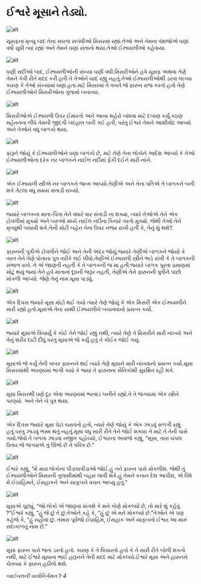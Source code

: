 # ઈશ્વરે મૂસાને તેડ્યો.

![alt](https://cdn.door43.org/obs/jpg/360px/obs-en-09-01.jpg)

યૂસફના મૃત્યુ બાદ તેના સઘળા સબંધીઓ મિસરમાં રહ્યાં.તેઓ અને તેમના વંશજોએ ઘણાં વર્ષો સુધી ત્યાં રહ્યાં અને તેમને ઘણાં સંતાનો થયા.તેઓ ઈઝ્રાયલીઓ કહેવાયા.

![alt](https://cdn.door43.org/obs/jpg/360px/obs-en-09-02.jpg)

ઘણી સદીઓ બાદ, ઈઝ્રાયલીઓની સંખ્યા ઘણી વધી.મિસરીઓને હવે યૂસફ અથવા તેણે તેમને કેવી રીતે મદદ કરી હતી તે તેઓને યાદ રહ્યું નહતું.તેઓ ઈઝ્રાયલીઓથી ડરવા લાગ્યા કારણ કે તેઓ સંખ્યામાં ઘણાં હતા.માટે મિસરમાં તે વખતે જે ફારુન રાજ કરતો હતો તેણે ઈઝ્રાયલીઓને મિસરીઓના ગુલામો બનાવ્યા.

![alt](https://cdn.door43.org/obs/jpg/360px/obs-en-09-03.jpg)

મિસરીઓએ ઈઝ્રાયલી ઉપર ઈમારતો અને આખા શહેરો બાંધવા માટે દબાણ કર્યું.કઠણ મહેનતના લીધે તેમની જીંદગી બદહાલ બની ગઈ હતી, પરંતુ ઈશ્વરે તેમને આશીર્વાદ આપ્યો અને તેઓને વધુ બાળકો થયા.

![alt](https://cdn.door43.org/obs/jpg/360px/obs-en-09-04.jpg)

ફારૂને જોયું કે ઈઝ્રાયલીઓને ઘણા બાળકો છે, માટે તેણે તેના લોકોને આદેશ આપ્યો કે તેઓ ઈઝ્રાયલીઓના દરેક નર બાળકને નાઈલ નદીમાં ફેંકી દઈને મારી નાંખે.

![alt](https://cdn.door43.org/obs/jpg/360px/obs-en-09-05.jpg)

એક ઈઝ્રાયલી સ્ત્રીએ નર બાળકને જન્મ આપ્યો.તેણીએ અને તેના પતિએ તે બાળકને બની શકે તેટલા વધુ સમય સંતાડી રાખ્યો.

![alt](https://cdn.door43.org/obs/jpg/360px/obs-en-09-06.jpg)

જ્યારે બાળકના માતા-પિતા તેને વધારે વાર સંતાડી ના શક્યા, ત્યારે તેઓએ તેને એક ટોપલીમાં મુક્યો અને બરુઓ મધ્યે નાઈલ નદીના કિનારે તરતો મુક્યો. જેથી તેઓ તેને મૃત્યુથી બચાવી શકે.તેની મોટી બહેન તેના ઉપર નજર રાખી હતી કે, તેનું શું થશે?.

![alt](https://cdn.door43.org/obs/jpg/360px/obs-en-09-07.jpg)

ફારુનની પુત્રીએ ટોપલીને જોઈ અને તેની અંદર જોયું.જ્યારે તેણીએ બાળકને જોયો કે તરત તેને તેણે પોતાના પુત્ર તરીકે લઈ લીધો.તેણીએ ઈઝ્રાયલી સ્ત્રીને ભાડે રાખી કે તે બાળકની સંભાળ રાખે. તે એ જાણતી નહતી કે તે બાળકની જ મા હતી.જ્યારે બાળક પૂરતા પ્રમાણમાં મોટું થયું જ્યાં તેને હવે માતાના દૂધની જરૂર નહતી, તેણીએ તેને ફારુનની પુત્રીને પાછો મોકલી આપ્યો. જેણે તેનું નામ મૂસા પાડ્યું.

![alt](https://cdn.door43.org/obs/jpg/360px/obs-en-09-08.jpg)

એક દિવસ જ્યારે મૂસા મોટો થઈ ગયો ત્યારે તેણે જોયું કે એક મિસરી એક ઈઝ્રાયલીને મારી રહ્યો હતો.મૂસાએ તેના સાથી ઈઝ્રાયલીને બચાવવાનો પ્રયત્ન કર્યો.

![alt](https://cdn.door43.org/obs/jpg/360px/obs-en-09-09.jpg)

જ્યારે મૂસાએ વિચાર્યું કે કોઈ તેને જોઈ રહ્યું નથી, ત્યારે તેણે તે મિસરીને મારી નાખ્યો અને તેનું શરીર દાટી દીધું.પરંતુ મૂસાએ જે કર્યું હતું તે કોઈક જોઈ ગયું.

![alt](https://cdn.door43.org/obs/jpg/360px/obs-en-09-10.jpg)

મૂસાએ જે કર્યું તેની ખબર ફારુનને થઈ ત્યારે તેણે મૂસાને મારી નાંખવાનો પ્રયત્ન કર્યો.મૂસા મિસરમાંથી અરણ્યમાં ભાગી ગયો કે જ્યાં તે ફારુનના સૈનિકોથી સુરક્ષિત રહી શકે.

![alt](https://cdn.door43.org/obs/jpg/360px/obs-en-09-11.jpg)

મૂસા મિસરથી ઘણે દૂર એવા અરણ્યમાં ભરવાડ બનીને રહ્યો.તે તે જગ્યામાં એક સ્ત્રીને પરણ્યો. અને તેને બે પુત્ર થયા.

![alt](https://cdn.door43.org/obs/jpg/360px/obs-en-09-12.jpg)

એક દિવસ જ્યારે મૂસા ઘેટાં ચરાવતો હતો, ત્યારે તેણે જોયું કે એક ઝાડવું સળગી રહ્યું હતું.પરંતુ ઝાડવું ભસ્મ થતું નહતું.મૂસા વધુ સારી રીતે તેને જોઈ શકાય તે માટે તે તેની પાસે ગયો.જેવો તે બળતા ઝાડવા નજીક પહોચ્યો, ઈશ્વરના અવાજે કહ્યું, “મૂસા, તારા ચંપલ ઉતાર.જે જગ્યાએ તું ઊભો છે તે પવિત્ર છે.”

![alt](https://cdn.door43.org/obs/jpg/360px/obs-en-09-13.jpg)

ઈશ્વરે કહ્યું, “મેં મારા લોકોના પીડાપાપીડાઓ જોઈ.હું તને ફારુન પાસે મોકલીશ. જેથી તું ઈઝ્રાયલીઓને મિસરની ગુલામીમાંથી બહાર લાવી શકે.હું તેમને કનાન દેશ આપીશ, એ વિષે મેં ઈબ્રાહિમને, ઈસહાકને અને યાકૂબને વચન આપ્યુ હતું.”

![alt](https://cdn.door43.org/obs/jpg/360px/obs-en-09-14.jpg)

મૂસાએ પૂછ્યું, “જો લોકો એ જાણવા માંગશે કે મને કોણે મોકલ્યો છે, તો મારે શું કહેવું ?”ઈશ્વરે કહ્યું, “હું જે છું તે છું.તેઓને કહે કે, “હું છું એ મને મોકલ્યો છે.”તેઓને એ પણ કહેજે કે, “હું યહોવા છું. તમારા પૂર્વજો ઈબ્રાહિમ, ઈસહાક અને યાકૂબનો ઈશ્વર.આ મારું સદાકાળનું નામ છે.”

![alt](https://cdn.door43.org/obs/jpg/360px/obs-en-09-15.jpg)

મૂસા ફારુન પાસે જતા ડરતો હતો. કારણ કે તે વિચારતો હતો કે તે સારી રીતે બોલી શકતો નથી, માટે ઈશ્વરે મૂસાના ભાઈ હારૂનને તેની મદદ માટે મોકલ્યો.ઈશ્વરે મૂસા અને હારુનને ચેતવ્યા કે ફારુન હઠીલો થશે.

_બાઈબલની વાર્તાનિર્ગમન 1-4_